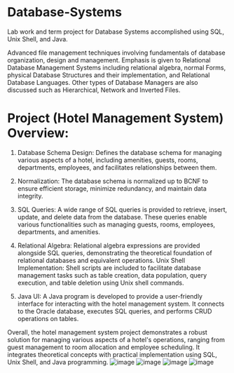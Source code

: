 # Database-Systems

Lab work and term project for Database Systems accomplished using SQL, Unix Shell, and Java.

Advanced file management techniques involving fundamentals of database organization, design and management. Emphasis is given to Relational Database Management Systems including relational algebra, normal Forms, physical Database Structures and their implementation, and Relational Database Languages. Other types of Database Managers are also discussed such as Hierarchical, Network and Inverted Files.

# Project (Hotel Management System) Overview:
1. Database Schema Design: Defines the database schema for managing various aspects of a hotel, including amenities, guests, rooms, departments, employees, and facilitates
relationships between them.

2. Normalization: The database schema is normalized up to BCNF to ensure efficient storage, minimize redundancy, and maintain data integrity.

3. SQL Queries: A wide range of SQL queries is provided to retrieve, insert, update, and delete data from the database. These queries enable various functionalities such as managing guests, rooms, employees, departments, and amenities.

4. Relational Algebra: Relational algebra expressions are provided alongside SQL queries, demonstrating the theoretical foundation of relational databases and equivalent operations. Unix Shell Implementation: Shell scripts are included to facilitate database management tasks such as table creation, data population, query execution, and table deletion using Unix shell commands.

5. Java UI: A Java program is developed to provide a user-friendly interface for interacting with the hotel management system. It connects to the Oracle database, executes SQL queries, and performs CRUD operations on tables.

Overall, the hotel management system project demonstrates a robust solution for managing various aspects of a hotel's operations, ranging from guest management to room allocation and employee scheduling. It integrates theoretical concepts with practical implementation using SQL, Unix Shell, and Java programming.
![image](https://github.com/HamzaIqbal22/Database-Systems/assets/81776951/262ea90d-a63c-4af3-b5b1-37b8727d547d)
![image](https://github.com/HamzaIqbal22/Database-Systems/assets/81776951/0b52afa0-5c4c-4270-8473-b3dee9098260)
![image](https://github.com/HamzaIqbal22/Database-Systems/assets/81776951/c1b43d28-9fc5-4e2b-a2d0-637eb70631b8)
![image](https://github.com/HamzaIqbal22/Database-Systems/assets/81776951/45233201-afbc-4409-b02f-605b7d48fd5b)


